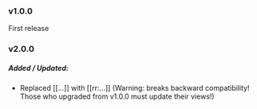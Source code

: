 ### v1.0.0
First release

### v2.0.0
##### Added / Updated:
- Replaced [[...]] with [[rr:...]] (Warning: breaks backward compatibility! Those who upgraded from v1.0.0 must update their views!)
